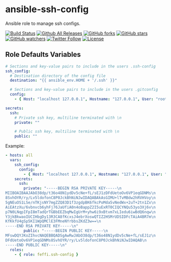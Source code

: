 # ansible-ssh-config
Ansible role to manage ssh configs.

[![Build Status](https://img.shields.io/travis/feffi/ansible-ssh-config.svg)](https://travis-ci.org/feffi/ansible-ssh-config) [![Github All Releases](https://img.shields.io/github/downloads/feffi/ansible-ssh-config/total.svg)](https://github.com/feffi/ansible-ssh-config) [![GitHub forks](https://img.shields.io/github/forks/feffi/ansible-ssh-config.svg?style=social&label=Fork)](https://github.com/feffi/ansible-ssh-config) [![GitHub stars](https://img.shields.io/github/stars/feffi/ansible-ssh-config.svg?style=social&label=Star)](https://github.com/feffi/ansible-ssh-config) [![GitHub watchers](https://img.shields.io/github/watchers/feffi/ansible-ssh-config.svg?style=social&label=Watch)](https://github.com/feffi/ansible-ssh-config) [![Twitter Follow](https://img.shields.io/twitter/follow/feffi1.svg?style=social&label=Follow)](https://twitter.com/feffi1) [![License](http://img.shields.io/:license-mit-blue.svg)](https://github.com/feffi/ansible-ssh-config/blob/master/LICENSE)

## Role Defaults Variables

```yaml
# Sections and key-value pairs to include in the users .ssh-config
ssh_config:
  # Destination directory of the config file
  destination: "{{ ansible_env.HOME + '/.ssh' }}"

  # Sections and key-value pairs to include in the users .gitconfig
  config:
    - { Host: "localhost 127.0.0.1", Hostname: "127.0.0.1", User: "root" }

secrets:
  ssh:
    # Private ssh key, multiline terminated with \n
    private: ""

    # Public ssh key, multiline terminated with \n
    public: ""
```

Example:

```yaml
- hosts: all
  vars:
    ssh_config:
      config:
        - { Host: "localhost 127.0.0.1", Hostname: "127.0.0.1", User: "root" }
    secrets:
      ssh:
        private: "-----BEGIN RSA PRIVATE KEY-----\n
MIIBOAIBAAJAbO38dp/t36o48N1ydDv5cNe+fL/sEJ1zDFdUetoOv6VP1eqGDNMs\n
8SvhOYR/ry/Lv5ldofonC8P0JckBhNiNJwIDAQABAkAsGIMU+lTvMBdw2hRVHVoy\n
5gNEuOS1LSe/nTKjsNY7mgZZQ83D1f3zgdpBK6fkcPoMda5vNedWx+2uT+2tn1Zx\n
AiEAtzXu/6vbnvcb6yhFj76JaUfiA0n4oBappZ2I5uExRT0CIQCYNQu53yo3Xj6v\n
p7N0LNqpIFpI8mTadQrTGBbEEZbqMwIgUrM+yhw6i9xBtvm7xLIedu6iwBdQ6nqw\n
Y3jkBkwaoIUCIHbgDy13R3CA8fKcxsJ4ebrXoswQTIZ2HSMrUDSIDFcTAiA4BR7m\n
KfKkfU4gSp5KI1WpQMClE3FMneNYrbbsZKdZ3w==\n
-----END RSA PRIVATE KEY-----\n"
        public: "-----BEGIN PUBLIC KEY-----\n
MFswDQYJKoZIhvcNAQEBBQADSgAwRwJAbO38dp/t36o48N1ydDv5cNe+fL/sEJ1z\n
DFdUetoOv6VP1eqGDNMs8SvhOYR/ry/Lv5ldofonC8P0JckBhNiNJwIDAQAB\n
-----END PUBLIC KEY-----\n"
  roles:
    - { role: feffi.ssh-config }
```

